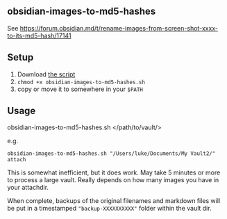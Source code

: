## obsidian-images-to-md5-hashes

See https://forum.obsidian.md/t/rename-images-from-screen-shot-xxxx-to-its-md5-hash/17141

## Setup

1. Download [the script](https://raw.githubusercontent.com/luckman212/obsidian-images-to-md5-hashes/main/obsidian-images-to-md5-hashes.sh)
2. `chmod +x obsidian-images-to-md5-hashes.sh`
3. copy or move it to somewhere in your `$PATH`

## Usage

obsidian-images-to-md5-hashes.sh </path/to/vault/> <name-of-attachment-dir>

e.g.

```
obsidian-images-to-md5-hashes.sh "/Users/luke/Documents/My Vault2/" attach
```

This is somewhat inefficient, but it does work. May take 5 minutes or more to process a large vault. Really depends on how many images you have in your attachdir.

When complete, backups of the original filenames and markdown files will be put in a timestamped `"backup-XXXXXXXXXX"` folder within the vault dir.
